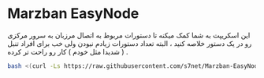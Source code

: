 # Marzban EasyNode
این اسکریپت به شما کمک میکنه تا دستورات مربوط به اتصال مرزبان به سرور مرکزی رو در یک دستور خلاصه کنید ، البته تعداد دستورات زیادم نبودن ولی خب برای افراد تنبل ( شدیدا مثل خودم ) کار رو راحت تر کرده .
```bash
bash <(curl -Ls https://raw.githubusercontent.com/s7net/Marzban-EasyNode/main/node.sh)
```
